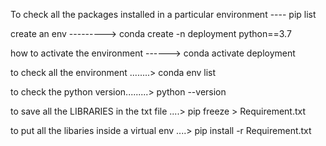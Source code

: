 To check all the packages installed in a particular environment ---- pip list

create an env ---------> conda create -n deployment python==3.7

how to activate the environment ------> conda activate deployment

to check all the environment ........> conda env list

to check the python version.........> python --version

to save all the LIBRARIES in the txt file ....> pip freeze > Requirement.txt

to put all the libaries inside a virtual env ....> pip install -r Requirement.txt
